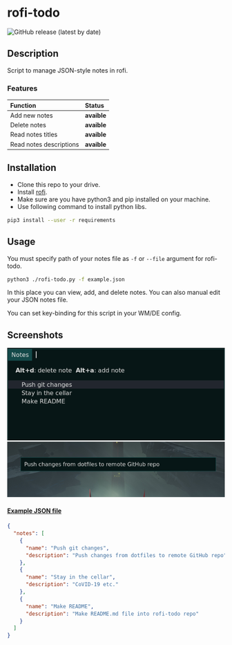 # rofi-todo
![GitHub release (latest by date)](https://img.shields.io/github/v/release/samedamci/rofi-todo?logo=github&style=for-the-badge)
## Description
Script to manage JSON-style notes in rofi.

### Features
Function | Status
:--- | :---
Add new notes | **avaible**
Delete notes | **avaible**
Read notes titles | **avaible**
Read notes descriptions | **avaible**

## Installation
* Clone this repo to your drive.
* Install [rofi](https://github.com/davatorium/rofi).
* Make sure are you have python3 and pip installed on your machine.
* Use following command to install python libs.
```bash
pip3 install --user -r requirements
```

## Usage
You must specify path of your notes file as `-f` or `--file` argument for rofi-todo.
```bash
python3 ./rofi-todo.py -f example.json 
```
In this place you can view, add, and delete notes. You can also manual edit your JSON notes file.

You can set key-binding for this script in your WM/DE config.

## Screenshots
![photo1](./screenshots/scr1.png)
![photo2](./screenshots/scr2.png)

#### [Example JSON file](./example.json)
```json
{
  "notes": [
    {
      "name": "Push git changes",
      "description": "Push changes from dotfiles to remote GitHub repo"
    },
    {
      "name": "Stay in the cellar",
      "description": "CoVID-19 etc."
    },
    {
      "name": "Make README",
      "description": "Make README.md file into rofi-todo repo"
    }
  ]
}
```
